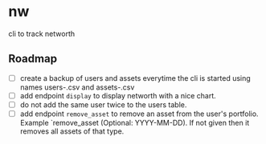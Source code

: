 # nw
cli to track networth

## Roadmap
- [ ] create a backup of users and assets everytime the cli is started using names users-<YYYY-MM-DD-hh-mm>.csv and assets-<YYYY-MM-DD-hh-mm>.csv
- [ ] add endpoint `display` to display networth with a nice chart.
- [ ] do not add the same user twice to the users table.
- [ ] add endpoint `remove_asset` to remove an asset from the user's portfolio. Example `remove_asset <user> <asset> <date>(Optional: YYYY-MM-DD). If not given then it removes all assets of that type.
